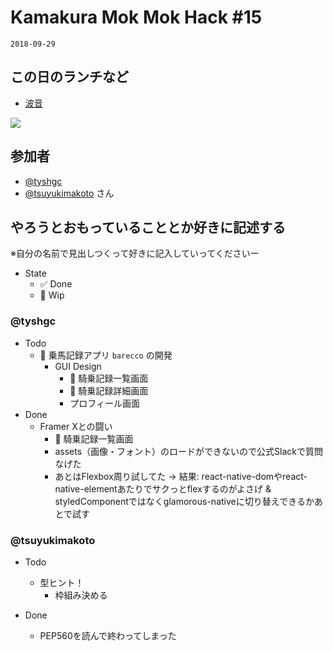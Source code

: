 # Kamakura Mok Mok Hack #15

`2018-09-29`

## この日のランチなど
- [波音](https://tabelog.com/kanagawa/A1404/A140402/14072378/)

![](https://scontent-nrt1-1.cdninstagram.com/vp/84d25d99b79c20edba27405139dc6f38/5C59C3BA/t51.2885-15/e35/42414011_172472703686417_6319030415988824039_n.jpg)


## 参加者

- [@tyshgc](http://twitter.com/tyshgc)
- [@tsuyukimakoto](https://twitter.com/everes) さん


## やろうとおもっていることとか好きに記述する
※自分の名前で見出しつくって好きに記入していってくださいー

- State
  - ✅ Done
  - 🚧 Wip

### @tyshgc

- Todo
  - 🚧 乗馬記録アプリ `barecco` の開発
    - GUI Design
      - 🚧 騎乗記録一覧画面
      - 🚧 騎乗記録詳細画面
      - プロフィール画面
- Done
  - Framer Xとの闘い
    - 🚧 騎乗記録一覧画面
    - assets（画像・フォント）のロードができないので公式Slackで質問なげた
    - あとはFlexbox周り試してた -> 結果: react-native-domやreact-native-elementあたりでサクっとflexするのがよさげ & styledComponentではなくglamorous-nativeに切り替えできるかあとで試す

### @tsuyukimakoto

- Todo
  - 型ヒント！
    - 枠組み決める

- Done
  - PEP560を読んで終わってしまった
